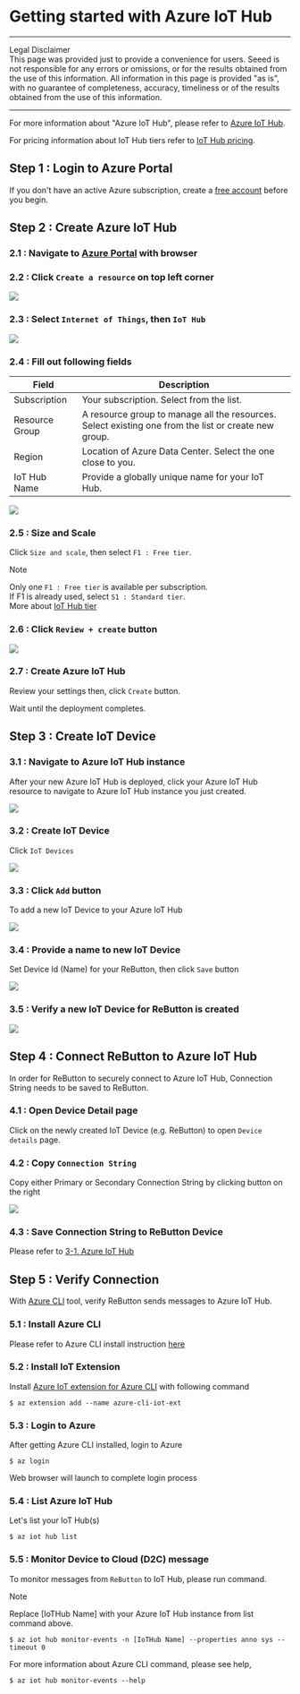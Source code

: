 # Getting started with Azure IoT Hub
---
Legal Disclaimer  
This page was provided just to provide a convenience for users. Seeed is not responsible for any errors or omissions, or for the results obtained from the use of this information. All information in this page is provided "as is", with no guarantee of completeness, accuracy, timeliness or of the results obtained from the use of this information.

---

For more information about "Azure IoT Hub", please refer to [Azure IoT Hub](https://docs.microsoft.com/en-us/azure/iot-hub/about-iot-hub).

For pricing information about IoT Hub tiers refer to [IoT Hub pricing](https://azure.microsoft.com/en-us/pricing/details/iot-hub/).

## Step 1 : Login to Azure Portal

If you don't have an active Azure subscription, create a [free account](https://azure.microsoft.com/free) before you begin.

## Step 2 : Create Azure IoT Hub

### 2.1 : Navigate to [Azure Portal](http://portal.azure.com) with browser

### 2.2 : Click `Create a resource` on top left corner  

![](img/Portal1.png)

### 2.3 : Select `Internet of Things`, then `IoT Hub`
  
![](img/Portal2.png)

### 2.4 : Fill out following fields

|Field           | Description  |
|----------------|---------|
|Subscription    | Your subscription.  Select from the list.        |
|Resource Group  | A resource group to manage all the resources.  Select existing one from the list or create new group. |
|Region          | Location of Azure Data Center.  Select the one close to you.         |
|IoT Hub Name    | Provide a globally unique name for your IoT Hub.         |

![](img/create_hub2.png)

### 2.5 : Size and Scale

Click `Size and scale`, then select `F1 : Free tier`.  

> [!NOTE]  
> Only one `F1 : Free tier` is available per subscription.  
> If F1 is already used, select `S1 : Standard tier`.  
> More about [IoT Hub tier](https://docs.microsoft.com/en-us/azure/iot-hub/iot-hub-scaling) 

### 2.6 : Click `Review + create` button

![](img/create_hub3.png)

### 2.7 : Create Azure IoT Hub

Review your settings then, click `Create` button.

Wait until the deployment completes.

## Step 3 : Create IoT Device

### 3.1 : Navigate to Azure IoT Hub instance

After your new Azure IoT Hub is deployed, click your Azure IoT Hub resource to navigate to Azure IoT Hub instance you just created.

![](img/deployment_complete.png)

### 3.2 : Create IoT Device

Click  `IoT Devices`

![](img/resource.png)

### 3.3 : Click `Add` button

To add a new IoT Device to your Azure IoT Hub

![](img/add_device.png)

### 3.4 : Provide a name to new IoT Device

Set Device Id (Name) for your ReButton, then click `Save` button

![](img/create_a_device.png)

### 3.5 : Verify a new IoT Device for ReButton is created

![](img/added.png)

## Step 4 : Connect ReButton to Azure IoT Hub

In order for ReButton to securely connect to Azure IoT Hub, Connection String needs to be saved  to ReButton.

### 4.1 : Open Device Detail page

Click on the newly created IoT Device (e.g. ReButton) to open `Device details` page.

### 4.2 : Copy `Connection String`

Copy either Primary or Secondary Connection String by clicking button on the right

![](img/device_details.png)

### 4.3 : Save Connection String to ReButton Device

Please refer to [3-1. Azure IoT Hub](README.md#3-1-azure-iot-hub)

## Step 5 : Verify Connection

With [Azure CLI](https://docs.microsoft.com/en-us/cli/azure/) tool, verify ReButton sends messages to Azure IoT Hub.

### 5.1 : Install Azure CLI

Please refer to Azure CLI install instruction [here](https://docs.microsoft.com/en-us/cli/azure/install-azure-cli)

### 5.2 : Install IoT Extension

Install [Azure IoT extension for Azure CLI](https://github.com/Azure/azure-iot-cli-extension) with following command

```
$ az extension add --name azure-cli-iot-ext
```  

### 5.3 : Login to Azure

After getting Azure CLI installed, login to Azure

```
$ az login
```  

Web browser will launch to complete login process

### 5.4 : List Azure IoT Hub

Let's list your IoT Hub(s)  

```
$ az iot hub list
``` 

### 5.5 : Monitor Device to Cloud (D2C) message

To monitor messages from `ReButton` to IoT Hub, please run command.  
> [!NOTE]  
> Replace [IoTHub Name] with your Azure IoT Hub instance from list command above.

```
$ az iot hub monitor-events -n [IoTHub Name] --properties anno sys --timeout 0
```

For more information about Azure CLI command, please see help,  

```
$ az iot hub monitor-events --help
```  
